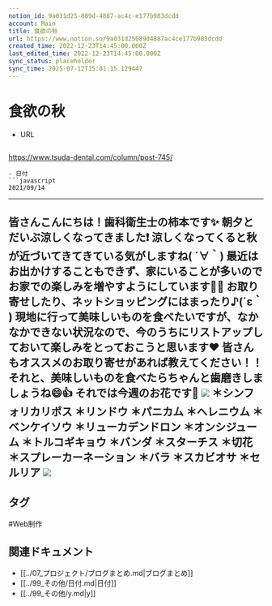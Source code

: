 ```yaml
---
notion_id: 9a031d25-089d-4887-ac4c-e177b983dcdd
account: Main
title: 食欲の秋
url: https://www.notion.so/9a031d25089d4887ac4ce177b983dcdd
created_time: 2022-12-23T14:45:00.000Z
last_edited_time: 2022-12-23T14:45:00.000Z
sync_status: placeholder
sync_time: 2025-07-12T15:01:15.129447
---
```

# 食欲の秋

- URL
  ```javascript
https://www.tsuda-dental.com/column/post-745/
  ```
- 日付
  ```javascript
2021/09/14
  ```
---
皆さんこんにちは！歯科衛生士の柿本です✨
朝夕とだいぶ涼しくなってきました❗️
涼しくなってくると秋が近づいてきてきている気がしますね( ´∀｀)
最近はお出かけすることもできず、家にいることが多いのでお家での楽しみを増やすようにしています🎵🎵
お取り寄せしたり、ネットショッピングにはまったり♪(´ε｀ )
現地に行って美味しいものを食べたいですが、なかなかできない状況なので、今のうちにリストアップしておいて楽しみをとっておこうと思います❤️
皆さんもオススメのお取り寄せがあれば教えてください！！
それと、美味しいものを食べたらちゃんと歯磨きしましょうね😄👍
それでは今週のお花です🌼
![](https://www.tsuda-dental.com/column/_data/contribute/images/745_1_18.jpg)
＊シンフォリカリポス
＊リンドウ
＊パニカム
＊へレニウム
＊ベンケイソウ
＊リューカデンドロン
＊オンシジューム
＊トルコギキョウ
＊バンダ
＊スターチス
＊切花
＊スプレーカーネーション
＊バラ
＊スカビオサ
＊セルリア
![](https://www.tsuda-dental.com/column/_data/contribute/images/745_1_19.jpg)
- 

## タグ

#Web制作 

## 関連ドキュメント

- [[../07_プロジェクト/ブログまとめ.md|ブログまとめ]]
- [[../99_その他/日付.md|日付]]
- [[../99_その他/y.md|y]]
